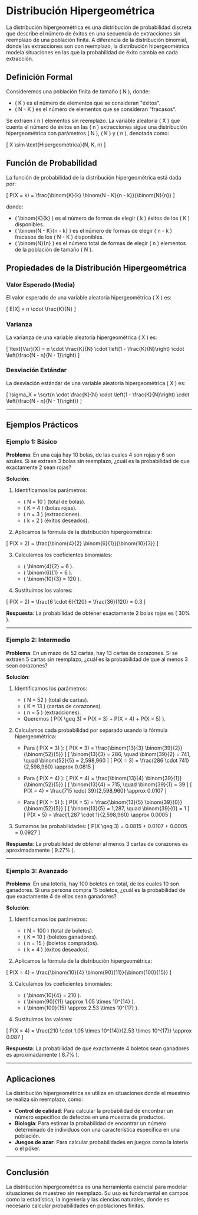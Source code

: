 # Distribución Hipergeométrica

La distribución hipergeométrica es una distribución de probabilidad discreta que describe el número de éxitos en una secuencia de extracciones sin reemplazo de una población finita. A diferencia de la distribución binomial, donde las extracciones son con reemplazo, la distribución hipergeométrica modela situaciones en las que la probabilidad de éxito cambia en cada extracción.

## Definición Formal

Consideremos una población finita de tamaño \( N \), donde:

- \( K \) es el número de elementos que se consideran "éxitos".
- \( N - K \) es el número de elementos que se consideran "fracasos".

Se extraen \( n \) elementos sin reemplazo. La variable aleatoria \( X \) que cuenta el número de éxitos en las \( n \) extracciones sigue una distribución hipergeométrica con parámetros \( N \), \( K \) y \( n \), denotada como:

\[
X \sim \text{Hipergeométrica}(N, K, n)
\]

## Función de Probabilidad

La función de probabilidad de la distribución hipergeométrica está dada por:

\[
P(X = k) = \frac{\binom{K}{k} \binom{N - K}{n - k}}{\binom{N}{n}}
\]

donde:

- \( \binom{K}{k} \) es el número de formas de elegir \( k \) éxitos de los \( K \) disponibles.
- \( \binom{N - K}{n - k} \) es el número de formas de elegir \( n - k \) fracasos de los \( N - K \) disponibles.
- \( \binom{N}{n} \) es el número total de formas de elegir \( n \) elementos de la población de tamaño \( N \).

## Propiedades de la Distribución Hipergeométrica

### Valor Esperado (Media)

El valor esperado de una variable aleatoria hipergeométrica \( X \) es:

\[
E[X] = n \cdot \frac{K}{N}
\]

### Varianza

La varianza de una variable aleatoria hipergeométrica \( X \) es:

\[
\text{Var}(X) = n \cdot \frac{K}{N} \cdot \left(1 - \frac{K}{N}\right) \cdot \left(\frac{N - n}{N - 1}\right)
\]

### Desviación Estándar

La desviación estándar de una variable aleatoria hipergeométrica \( X \) es:

\[
\sigma_X = \sqrt{n \cdot \frac{K}{N} \cdot \left(1 - \frac{K}{N}\right) \cdot \left(\frac{N - n}{N - 1}\right)}
\]

---

## Ejemplos Prácticos

### Ejemplo 1: Básico

**Problema**: En una caja hay 10 bolas, de las cuales 4 son rojas y 6 son azules. Si se extraen 3 bolas sin reemplazo, ¿cuál es la probabilidad de que exactamente 2 sean rojas?

**Solución**:

1. Identificamos los parámetros:
   - \( N = 10 \) (total de bolas).
   - \( K = 4 \) (bolas rojas).
   - \( n = 3 \) (extracciones).
   - \( k = 2 \) (éxitos deseados).

2. Aplicamos la fórmula de la distribución hipergeométrica:

\[
P(X = 2) = \frac{\binom{4}{2} \binom{6}{1}}{\binom{10}{3}}
\]

3. Calculamos los coeficientes binomiales:
   - \( \binom{4}{2} = 6 \).
   - \( \binom{6}{1} = 6 \).
   - \( \binom{10}{3} = 120 \).

4. Sustituimos los valores:

\[
P(X = 2) = \frac{6 \cdot 6}{120} = \frac{36}{120} = 0.3
\]

**Respuesta**: La probabilidad de obtener exactamente 2 bolas rojas es \( 30\% \).

---

### Ejemplo 2: Intermedio

**Problema**: En un mazo de 52 cartas, hay 13 cartas de corazones. Si se extraen 5 cartas sin reemplazo, ¿cuál es la probabilidad de que al menos 3 sean corazones?

**Solución**:

1. Identificamos los parámetros:
   - \( N = 52 \) (total de cartas).
   - \( K = 13 \) (cartas de corazones).
   - \( n = 5 \) (extracciones).
   - Queremos \( P(X \geq 3) = P(X = 3) + P(X = 4) + P(X = 5) \).

2. Calculamos cada probabilidad por separado usando la fórmula hipergeométrica:

   - Para \( P(X = 3) \):
     \[
     P(X = 3) = \frac{\binom{13}{3} \binom{39}{2}}{\binom{52}{5}}
     \]
     \[
     \binom{13}{3} = 286, \quad \binom{39}{2} = 741, \quad \binom{52}{5} = 2,598,960
     \]
     \[
     P(X = 3) = \frac{286 \cdot 741}{2,598,960} \approx 0.0815
     \]

   - Para \( P(X = 4) \):
     \[
     P(X = 4) = \frac{\binom{13}{4} \binom{39}{1}}{\binom{52}{5}}
     \]
     \[
     \binom{13}{4} = 715, \quad \binom{39}{1} = 39
     \]
     \[
     P(X = 4) = \frac{715 \cdot 39}{2,598,960} \approx 0.0107
     \]

   - Para \( P(X = 5) \):
     \[
     P(X = 5) = \frac{\binom{13}{5} \binom{39}{0}}{\binom{52}{5}}
     \]
     \[
     \binom{13}{5} = 1,287, \quad \binom{39}{0} = 1
     \]
     \[
     P(X = 5) = \frac{1,287 \cdot 1}{2,598,960} \approx 0.0005
     \]

3. Sumamos las probabilidades:
   \[
   P(X \geq 3) = 0.0815 + 0.0107 + 0.0005 = 0.0927
   \]

**Respuesta**: La probabilidad de obtener al menos 3 cartas de corazones es aproximadamente \( 9.27\% \).

---

### Ejemplo 3: Avanzado

**Problema**: En una lotería, hay 100 boletos en total, de los cuales 10 son ganadores. Si una persona compra 15 boletos, ¿cuál es la probabilidad de que exactamente 4 de ellos sean ganadores?

**Solución**:

1. Identificamos los parámetros:
   - \( N = 100 \) (total de boletos).
   - \( K = 10 \) (boletos ganadores).
   - \( n = 15 \) (boletos comprados).
   - \( k = 4 \) (éxitos deseados).

2. Aplicamos la fórmula de la distribución hipergeométrica:

\[
P(X = 4) = \frac{\binom{10}{4} \binom{90}{11}}{\binom{100}{15}}
\]

3. Calculamos los coeficientes binomiales:
   - \( \binom{10}{4} = 210 \).
   - \( \binom{90}{11} \approx 1.05 \times 10^{14} \).
   - \( \binom{100}{15} \approx 2.53 \times 10^{17} \).

4. Sustituimos los valores:

\[
P(X = 4) = \frac{210 \cdot 1.05 \times 10^{14}}{2.53 \times 10^{17}} \approx 0.087
\]

**Respuesta**: La probabilidad de que exactamente 4 boletos sean ganadores es aproximadamente \( 8.7\% \).

---

## Aplicaciones

La distribución hipergeométrica se utiliza en situaciones donde el muestreo se realiza sin reemplazo, como:

- **Control de calidad**: Para calcular la probabilidad de encontrar un número específico de defectos en una muestra de productos.
- **Biología**: Para estimar la probabilidad de encontrar un número determinado de individuos con una característica específica en una población.
- **Juegos de azar**: Para calcular probabilidades en juegos como la lotería o el póker.

---

## Conclusión

La distribución hipergeométrica es una herramienta esencial para modelar situaciones de muestreo sin reemplazo. Su uso es fundamental en campos como la estadística, la ingeniería y las ciencias naturales, donde es necesario calcular probabilidades en poblaciones finitas.